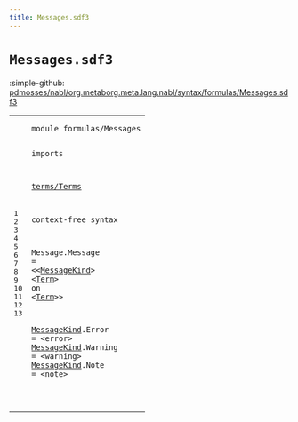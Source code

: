 ```yaml
---
title: Messages.sdf3
---
```


# `Messages.sdf3`

:simple-github: [pdmosses/nabl/org.metaborg.meta.lang.nabl/syntax/formulas/Messages.sdf3]

[pdmosses/nabl/org.metaborg.meta.lang.nabl/syntax/formulas/Messages.sdf3]: https://github.com/pdmosses/nabl/blob/master/org.metaborg.meta.lang.nabl/syntax/formulas/Messages.sdf3 "The source file on GitHub"

<div class="sdf3"><table class="highlighttable"><tbody><tr><td class="linenos"><div class="linenodiv"><pre><span></span>1
2
3
4
5
6
7
8
9
10
11
12
13
</pre></div></td>
<td class="code"><pre><code><span class="keyword">module</span> <span id="formulas/Messages_7_24" title="Not referenced locally, nor via imports">formulas/Messages</span>

<span class="keyword">imports</span>

  <a href="../../terms/Terms.sdf3#terms/Terms_7_18" id="terms/Terms_37_48" title="Defined at ../../terms/Terms.sdf3 line 1">terms/Terms</a>

<span class="keyword">context-free syntax</span>

  <span id="Message_73_80" title="Not referenced locally, nor via imports">Message</span>.<span class="cons_Constructor"><span id="Message_81_88" title="Not referenced locally, nor via imports">Message</span></span> = &lt;&lt;<a href="#MessageKind_130_141" id="MessageKind_93_104" title="Defined at line 11, 12, 13">MessageKind</a>&gt; &lt;<a href="../../terms/Terms.sdf3#Term_523_527" id="Term_107_111" title="Defined at ../../terms/Terms.sdf3 line 29, 33, 34, 35, 36, 37, 38, 39, 40, 41, 42">Term</a>&gt; <span class="cons_String">on</span> &lt;<a href="../../terms/Terms.sdf3#Term_523_527" id="Term_117_121" title="Defined at ../../terms/Terms.sdf3 line 29, 33, 34, 35, 36, 37, 38, 39, 40, 41, 42">Term</a>&gt;&gt; 
  
  <a href="#MessageKind_93_104" id="MessageKind_130_141" title="Referenced at line 9">MessageKind</a>.<span class="cons_Constructor"><span id="Error_142_147" title="Not referenced locally, nor via imports">Error</span></span> = &lt;<span class="cons_String">error</span>&gt; 
  <a href="#MessageKind_93_104" id="MessageKind_161_172" title="Referenced at line 9">MessageKind</a>.<span class="cons_Constructor"><span id="Warning_173_180" title="Not referenced locally, nor via imports">Warning</span></span> = &lt;<span class="cons_String">warning</span>&gt; 
  <a href="#MessageKind_93_104" id="MessageKind_196_207" title="Referenced at line 9">MessageKind</a>.<span class="cons_Constructor"><span id="Note_208_212" title="Not referenced locally, nor via imports">Note</span></span> = &lt;<span class="cons_String">note</span>&gt; 

</code></pre></td></tr></tbody></table></div>